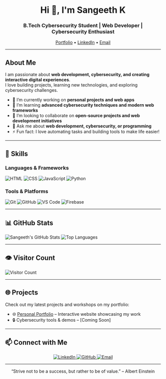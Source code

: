 <h1 align="center">Hi 👋, I'm Sangeeth  K</h1>
<h3 align="center">B.Tech Cybersecurity Student | Web Developer | Cybersecurity Enthusiast</h3>

<p align="center">
  <a href="https://sangeethhk.github.io/" target="_blank">Portfolio</a> •
  <a href="https://www.linkedin.com/in/sangeethhk/" target="_blank">LinkedIn</a> •
  <a href="mailto:sangeeth6363@gmail.com" target="_blank">Email</a>
</p>

---

## About Me
I am passionate about **web development, cybersecurity, and creating interactive digital experiences**.  
I love building projects, learning new technologies, and exploring cybersecurity challenges.

- 🔭 I’m currently working on **personal projects and web apps**
- 🌱 I’m learning **advanced cybersecurity techniques and modern web frameworks**
- 👯 I’m looking to collaborate on **open-source projects and web development initiatives**
- 💬 Ask me about **web development, cybersecurity, or programming**
- ⚡ Fun fact: I love automating tasks and building tools to make life easier!

---

## 🔧 Skills

### Languages & Frameworks
![HTML](https://img.shields.io/badge/HTML-E34F26?style=flat&logo=html5&logoColor=white)
![CSS](https://img.shields.io/badge/CSS-1572B6?style=flat&logo=css3&logoColor=white)
![JavaScript](https://img.shields.io/badge/JavaScript-F7DF1E?style=flat&logo=javascript&logoColor=black)
![Python](https://img.shields.io/badge/Python-3776AB?style=flat&logo=python&logoColor=white)

### Tools & Platforms
![Git](https://img.shields.io/badge/Git-F05032?style=flat&logo=git&logoColor=white)
![GitHub](https://img.shields.io/badge/GitHub-181717?style=flat&logo=github&logoColor=white)
![VS Code](https://img.shields.io/badge/VS%20Code-0078D7?style=flat&logo=visual-studio-code&logoColor=white)
![Firebase](https://img.shields.io/badge/Firebase-FFCA28?style=flat&logo=firebase&logoColor=black)

---

## 📊 GitHub Stats
![Sangeeth's GitHub Stats](https://github-readme-stats.vercel.app/api?username=sangeethhk&show_icons=true&theme=radical)
![Top Languages](https://github-readme-stats.vercel.app/api/top-langs/?username=sangeethhk&layout=compact&theme=radical)

---

## 👁 Visitor Count
![Visitor Count](https://profile-counter.glitch.me/sangeethhk/count.svg)

---

## 🌐 Projects
Check out my latest projects and workshops on my portfolio:

- 🌐 [Personal Portfolio](https://sangeethhk.github.io/) – Interactive website showcasing my work  
- 🔒 Cybersecurity tools & demos – [Coming Soon]  

---

## 📫 Connect with Me
<p align="center">
  <a href="https://www.linkedin.com/in/sangeethhk/" target="_blank">
    <img src="https://img.shields.io/badge/LinkedIn-0A66C2?style=for-the-badge&logo=linkedin&logoColor=white" alt="LinkedIn"/>
  </a>
  <a href="https://github.com/sangeethhk" target="_blank">
    <img src="https://img.shields.io/badge/GitHub-181717?style=for-the-badge&logo=github&logoColor=white" alt="GitHub"/>
  </a>
  <a href="mailto:sangeeth6363@gmail.com.com" target="_blank">
    <img src="https://img.shields.io/badge/Email-D14836?style=for-the-badge&logo=gmail&logoColor=white" alt="Email"/>
  </a>
</p>

---

<p align="center">“Strive not to be a success, but rather to be of value.” – Albert Einstein</p>
